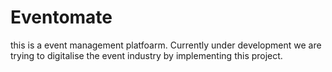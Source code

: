 # Eventomate
this is a event management platfoarm.
Currently under development we are trying to digitalise the event industry by implementing this project.
